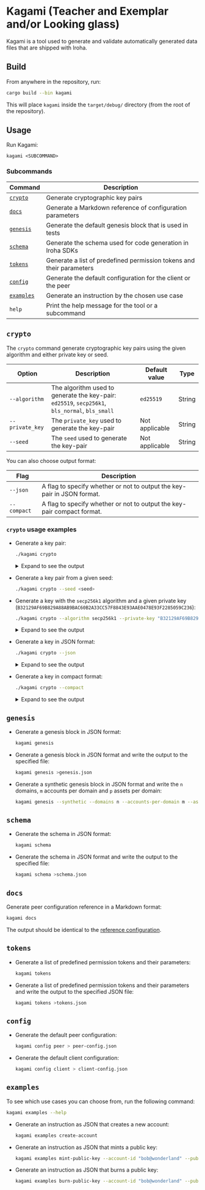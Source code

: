 # Kagami (Teacher and Exemplar and/or Looking glass)

Kagami is a tool used to generate and validate automatically generated data files that are shipped with Iroha.

## Build

From anywhere in the repository, run:

```bash
cargo build --bin kagami
```

This will place `kagami` inside the `target/debug/` directory (from the root of the repository).

## Usage

Run Kagami:

```
kagami <SUBCOMMAND>
```

### Subcommands

|        Command          |                             Description                              |
| ----------------------- | -------------------------------------------------------------------- |
| [`crypto`](#crypto)     | Generate cryptographic key pairs                                     |
| [`docs`](#docs)         | Generate a Markdown reference of configuration parameters            |
| [`genesis`](#genesis)   | Generate the default genesis block that is used in tests             |
| [`schema`](#schema)     | Generate the schema used for code generation in Iroha SDKs           |
| [`tokens`](#tokens)     | Generate a list of predefined permission tokens and their parameters |
| [`config`](#config)     | Generate the default configuration for the client or the peer        |
| [`examples`](#examples) | Generate an instruction by the chosen use case                       |
| `help`                  | Print the help message for the tool or a subcommand                  |

## `crypto`

The `crypto` command generate cryptographic key pairs using the given algorithm and either private key or seed.

|     Option      |                                          Description                                           | Default value  |  Type  |
| --------------- | ---------------------------------------------------------------------------------------------- | -------------- | ------ |
| `--algorithm`   | The algorithm used to generate the key-pair: `ed25519`, `secp256k1`, `bls_normal`, `bls_small` | `ed25519`      | String |
| `--private_key` | The `private_key` used to generate the key-pair                                                | Not applicable | String |
| `--seed`        | The `seed` used to generate the key-pair                                                       | Not applicable | String |

You can also choose output format:

|   Flag      |                Description                                              |
| ----------- | ----------------------------------------------------------------------- |
| `--json`    | A flag to specify whether or not to output the key-pair in JSON format. |
| `--compact` | A flag to specify whether or not to output the key-pair compact format. |

### `crypto` usage examples

- Generate a key pair:

    ```bash
    ./kagami crypto
    ```

  <details> <summary>Expand to see the output</summary>

    ```bash
    Kagami. To see help run with `--help`.
    No flags specified, generating key-pair.
    Public key (multihash): "ed0120232ADEC551BFA1856279EBCCC3C3A09783C516478F4CBB2F42F342614BEC7601"
    Private key (ed25519): "A1E2C094496DD53EA103F1423B90CCB7D65FF25AB46F5FA1643C14E6010F7F75232ADEC551BFA1856279EBCCC3C3A09783C516478F4CBB2F42F342614BEC7601"
    ```
  </details>

- Generate a key pair from a given seed:

    ```bash
    ./kagami crypto --seed <seed>
    ```

- Generate a key with the `secp256k1` algorithm and a given private key (`B32129AF69B829A88AB9BAC60B2A33CC57F8843E93AAE0478E93F2285059C236`):

    ```bash
    ./kagami crypto --algorithm secp256k1 --private-key "B32129AF69B829A88AB9BAC60B2A33CC57F8843E93AAE0478E93F2285059C236"
    ```

  <details> <summary>Expand to see the output</summary>

    ```bash
    Public key (multihash): "e70121031C59A9CABAF58F3B8A6157362B9F6FEAC3DD47EE947FBF2F335805E1A7F96BDE"
    Private key (secp256k1): "B32129AF69B829A88AB9BAC60B2A33CC57F8843E93AAE0478E93F2285059C236"
    ```
  </details>

- Generate a key in JSON format:

    ```bash
    ./kagami crypto --json
    ```

  <details> <summary>Expand to see the output</summary>

    ```json
    {
        "public_key": "ed01203189E4982F98DC293AB9E32CF2B2D75FBA49ADBC345318A576377B75CC9E15C1",
        "private_key": {
            "digest_function": "ed25519",
            "payload": "D2162546E2025D28B680D062B91043A1E990DE7DA7861EE5E8039A6B39C9551F3189E4982F98DC293AB9E32CF2B2D75FBA49ADBC345318A576377B75CC9E15C1"
        }
    }
    ```
  </details>

- Generate a key in compact format:

    ```bash
    ./kagami crypto --compact
    ```

  <details> <summary>Expand to see the output</summary>

    ```bash
    ed01208C8A612F0D20F339A0EA8DF21FEA777CBBE3604281E5F52311E5C5602CD38D8E
    878F0FC05183857871A17605FE8F63B4AAF72AC9AF4A5D8DD22536F6D016DFF18C8A612F0D20F339A0EA8DF21FEA777CBBE3604281E5F52311E5C5602CD38D8E
    ed25519
    ```
  </details>

## `genesis`

- Generate a genesis block in JSON format:

    ```bash
    kagami genesis
    ```
- Generate a genesis block in JSON format and write the output to the specified file:

    ```bash
    kagami genesis >genesis.json
    ```
 - Generate a synthetic genesis block in JSON format and write the `n` domains, `m` accounts per domain and `p` assets per domain:

    ```bash
    kagami genesis --synthetic --domains n --accounts-per-domain m --assets-per-domain p
    ```

## `schema`

- Generate the schema in JSON format:

    ```bash
    kagami schema
    ```

- Generate the schema in JSON format and write the output to the specified file:

    ```bash
    kagami schema >schema.json
    ```

## `docs`

Generate peer configuration reference in a Markdown format:

```bash
kagami docs
```

The output should be identical to the [reference configuration](../../docs/source/references/config.md).

## `tokens`

- Generate a list of predefined permission tokens and their parameters:

    ```bash
    kagami tokens
    ```

- Generate a list of predefined permission tokens and their parameters and write the output to the specified JSON file:

    ```bash
    kagami tokens >tokens.json
    ```

## `config`

- Generate the default peer configuration:

    ```bash
    kagami config peer > peer-config.json
    ```

- Generate the default client configuration:

    ```bash
    kagami config client > client-config.json
    ```

## `examples`
To see which use cases you can choose from, run the following command:
```bash
kagami examples --help
```

- Generate an instruction as JSON that creates a new account:
    ```bash
    kagami examples create-account
    ```
- Generate an instruction as JSON that mints a public key:
    ```bash
    kagami examples mint-public-key --account-id "bob@wonderland" --public-key "ed01207233bfc89dcbd68c19fde6ce6158225298ec1131b6a130d1aeb454c1ab5183c0"
    ```
- Generate an instruction as JSON that burns a public key:
    ```bash
    kagami examples burn-public-key --account-id "bob@wonderland" --public-key "ed01207233bfc89dcbd68c19fde6ce6158225298ec1131b6a130d1aeb454c1ab5183c0"
    ```
